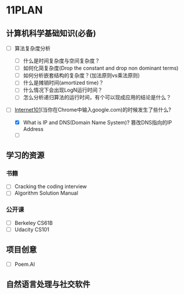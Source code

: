 # 11PLAN

## 计算机科学基础知识(必备)

- [ ] 算法复杂度分析

  - [ ] 什么是时间复杂度与空间复杂度？
  - [ ] 如何化简复杂度(Drop the constant and drop non dominant terms)
  - [ ] 如何分析嵌套结构的复杂度？(加法原则vs乘法原则)
  - [ ] 什么是摊销时间(amortized time)？
  - [ ] 什么情况下会出现LogN运行时间？
  - [ ] 怎么分析递归算法的运行时间，有个可以现成应用的结论是什么？
- [ ] [Internet101](https://www.khanacademy.org/computing/computer-science/internet-intro)(当你在Chrome中输入google.com)的时候发生了些什么?
  - [x] What is IP and DNS(Domain Name System)? 篡改DNS指向的IP Address
  - [ ] ​

## 学习的资源

### 书籍

- [ ] Cracking the coding interview
- [ ] Algorithm Solution Manual

### 公开课

- [ ] Berkeley CS61B
- [ ] Udacity CS101

## 项目创意

- [ ] Poem.AI

## 自然语言处理与社交软件